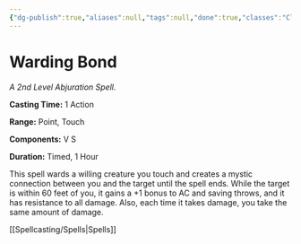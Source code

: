 ```yaml
---
{"dg-publish":true,"aliases":null,"tags":null,"done":true,"classes":"Cleric,","spellLevel":2,"school":"Abjuration","source":"PHB","permalink":"/spells/warding-bond/","dgHomeLink":false,"dgPassFrontmatter":true}
---
```


# Warding Bond
*A 2nd Level Abjuration Spell.*

**Casting Time:** 1 Action

**Range:** Point, Touch

**Components:** V S 

**Duration:** Timed, 1 Hour

This spell wards a willing creature you touch and creates a mystic connection between you and the target until the spell ends. While the target is within 60 feet of you, it gains a +1 bonus to AC and saving throws, and it has resistance to all damage. Also, each time it takes damage, you take the same amount of damage.

[[Spellcasting/Spells|Spells]]